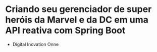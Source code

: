# Criando seu gerenciador de super heróis da Marvel e da DC em uma API reativa com Spring Boot
 
* Digital Inovation Onne